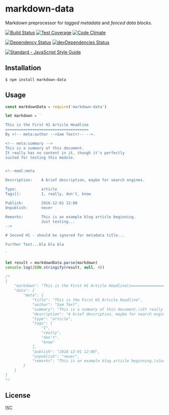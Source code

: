 
markdown-data
=============

Markdown preprocessor for *tagged metadata* and *fenced data blocks*.

[![Build Status](https://travis-ci.org/nodexo/markdown-data.svg?branch=master)](https://travis-ci.org/nodexo/markdown-data)
[![Test Coverage](https://codeclimate.com/github/nodexo/markdown-data/badges/coverage.svg?v=1.0.0)](https://codeclimate.com/github/nodexo/markdown-data)
[![Code Climate](https://codeclimate.com/github/nodexo/markdown-data/badges/gpa.svg?v=1.0.0)](https://codeclimate.com/github/nodexo/markdown-data)

[![Dependency Status](https://david-dm.org/nodexo/markdown-data.svg?v=1.0.0)](https://david-dm.org/nodexo/markdown-data)
[![devDependencies Status](https://david-dm.org/nodexo/markdown-data/dev-status.svg?v=1.0.0)](https://david-dm.org/nodexo/markdown-data?type=dev)

[![Standard - JavaScript Style Guide](https://cdn.rawgit.com/feross/standard/master/badge.svg)](https://github.com/feross/standard)


Installation
------------

    $ npm install markdown-data


Usage
-----

```javascript
const markdownData = require('markdown-data')

let markdown = `

This is the First H1 Article Headline
=====================================
By <!-- meta:author -->Sam Text<!-- -->.

<!-- meta:summary -->
This is a summary of this document.  
It really has no content in it, though it's perfectly
suited for testing this module.  


<!--moml:meta

Description:    A brief description, maybe for search engines.

Type:           article
Tags[]:         I, really, don't, know

Publish:        2016-12-01 12:00
Unpublish:      never

Remarks:        This is an example blog article beginning.
                Just testing...               
-->

# Second H1 - should be ignored for metadata title...

Further Text...bla bla bla

`

let result = markdownData.parse(markdown)
console.log(JSON.stringify(result, null, 4))

/*
{
    "markdown": "This is the First H1 Article Headline\n=====================================\nBy Sam Text.\n\nThis is a summary of this document.\nIt really has no content in it, though it's perfectly\nsuited for testing this module.  \n\n\n# Second H1 - should be ignored for metadata title...\n\nFurther Text...bla bla bla",
    "data": {
        "meta": {
            "title": "This is the First H1 Article Headline",
            "author": "Sam Text",
            "summary": "This is a summary of this document.\nIt really has no content in it, though it's perfectly suited for testing this module.",
            "description": "A brief description, maybe for search engines.",
            "type": "article",
            "tags": [
                "I",
                "really",
                "don't",
                "know"
            ],
            "publish": "2016-12-01 12:00",
            "unpublish": "never",
            "remarks": "This is an example blog article beginning.\nJust testing..."
        }
    }
}
*/
```

License
-------
ISC
